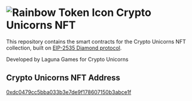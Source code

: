# ![Rainbow Token Icon](https://arweave.net/2WsHDkuWD-st1_i-tin94XhNMVmnzIPdLXcRS0Ynq14) Crypto Unicorns NFT

This repository contains the smart contracts for the Crypto Unicorns NFT collection, built on [EIP-2535 Diamond protocol](https://github.com/mudgen/diamond-3-hardhat).

Developed by Laguna Games for Crypto Unicorns

## Crypto Unicorns NFT Address
[0xdc0479cc5bba033b3e7de9f178607150b3abce1f](https://xaiscan.io/address/0xdc0479cc5bba033b3e7de9f178607150b3abce1f)





